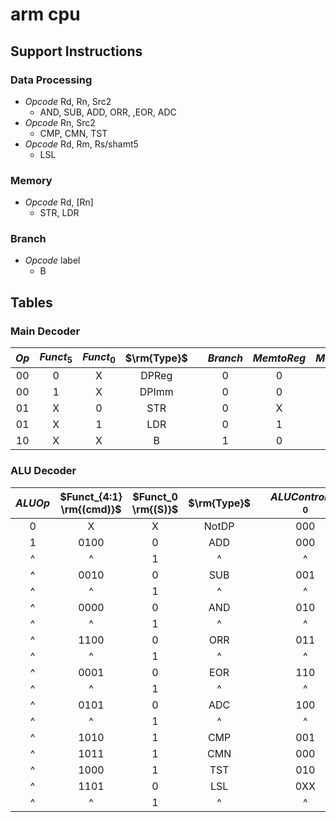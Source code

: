 # arm cpu

## Support Instructions

### Data Processing

* *Opcode* Rd, Rn, Src2
  * AND, SUB, ADD, ORR, ,EOR, ADC
* *Opcode* Rn, Src2
  * CMP, CMN, TST
* *Opcode* Rd, Rm, Rs/shamt5
  * LSL

### Memory

* *Opcode* Rd, [Rn]
  * STR, LDR

### Branch

* *Opcode* label
  * B

## Tables

### Main Decoder

| $Op$  | $Funct_5$ | $Funct_0$ | $\rm{Type}$ |       | $Branch$ | $MemtoReg$ | $MemW$ | $ALUSrc$ | $ImmSrc$ | $RegW$ | $RegSrc$ | $ALUOp$ |
| :---: | :-------: | :-------: | :---------: | :---: | :------: | :--------: | :----: | :------: | :------: | :----: | :------: | :-----: |
|  00   |     0     |     X     |    DPReg    |       |    0     |     0      |   0    |    0     |    XX    |   1    |   100    |    1    |
|  00   |     1     |     X     |    DPImm    |       |    0     |     0      |   0    |    1     |    00    |   1    |   0X0    |    1    |
|  01   |     X     |     0     |     STR     |       |    0     |     X      |   1    |    1     |    01    |   0    |   010    |    0    |
|  01   |     X     |     1     |     LDR     |       |    0     |     1      |   0    |    1     |    01    |   1    |   0X0    |    0    |
|  10   |     X     |     X     |      B      |       |    1     |     0      |   0    |    1     |    10    |   0    |   0X1    |    0    |

### ALU Decoder

| $ALUOp$ | $Funct_{4:1} \rm{(cmd)}$ | $Funct_0 \rm{(S)}$ | $\rm{Type}$ |     | $ALUControl_{1:0}$ | $FlagW_{1:0}$ | $NoWrite$ | $Shift$ |
| :-----: | :----------------------: | :----------------: | :---------: | --- | :----------------: | :-----------: | :-------: | :-----: |
|    0    |            X             |         X          |    NotDP    |     |        000         |      00       |     0     |    0    |
|    1    |           0100           |         0          |     ADD     |     |        000         |      00       |     0     |    0    |
|    ^    |            ^             |         1          |      ^      |     |         ^          |      11       |     0     |    0    |
|    ^    |           0010           |         0          |     SUB     |     |        001         |      00       |     0     |    0    |
|    ^    |            ^             |         1          |      ^      |     |         ^          |      11       |     0     |    0    |
|    ^    |           0000           |         0          |     AND     |     |        010         |      00       |     0     |    0    |
|    ^    |            ^             |         1          |      ^      |     |         ^          |      10       |     0     |    0    |
|    ^    |           1100           |         0          |     ORR     |     |        011         |      00       |     0     |    0    |
|    ^    |            ^             |         1          |      ^      |     |         ^          |      10       |     0     |    0    |
|    ^    |           0001           |         0          |     EOR     |     |        110         |      00       |     0     |    0    |
|    ^    |            ^             |         1          |      ^      |     |         ^          |      10       |     0     |    0    |
|    ^    |           0101           |         0          |     ADC     |     |        100         |      00       |     0     |    0    |
|    ^    |            ^             |         1          |      ^      |     |         ^          |      11       |     0     |    0    |
|    ^    |           1010           |         1          |     CMP     |     |        001         |      11       |     1     |    0    |
|    ^    |           1011           |         1          |     CMN     |     |        000         |      11       |     1     |    0    |
|    ^    |           1000           |         1          |     TST     |     |        010         |      10       |     1     |    0    |
|    ^    |           1101           |         0          |     LSL     |     |        0XX         |      00       |     0     |    1    |
|    ^    |            ^             |         1          |      ^      |     |         ^          |      10       |     0     |    1    |

